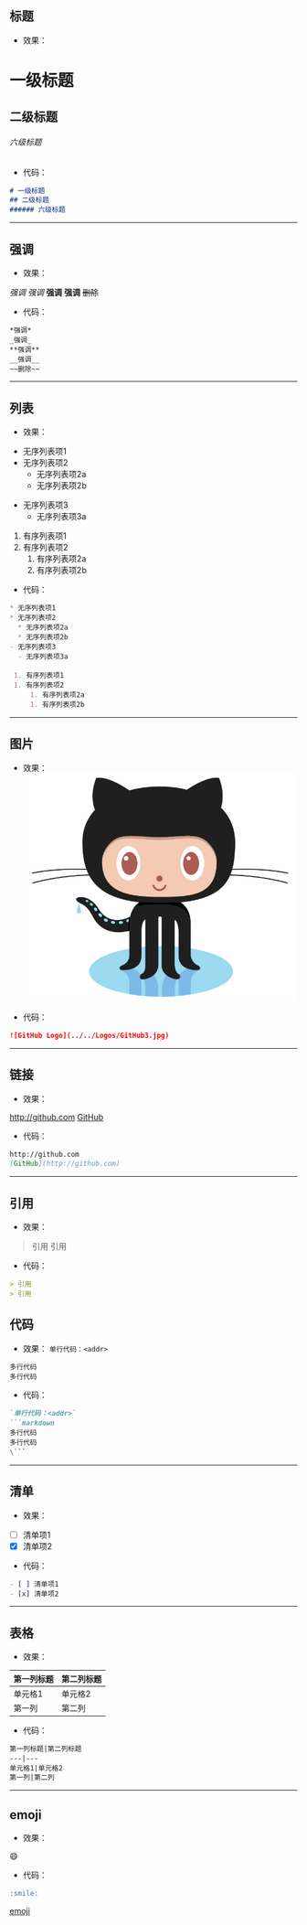 ## 标题
- 效果：
# 一级标题
## 二级标题
###### 六级标题
- 代码：
```markdown
# 一级标题
## 二级标题
###### 六级标题
```
---

## 强调
- 效果：

*强调*
_强调_
**强调**
__强调__
~~删除~~
- 代码：
```markdown
*强调*
_强调_
**强调**
__强调__
~~删除~~
```
---

## 列表
- 效果：

* 无序列表项1
* 无序列表项2
  * 无序列表项2a
  * 无序列表项2b
- 无序列表项3
  - 无序列表项3a
  
 1. 有序列表项1
 1. 有序列表项2
     1. 有序列表项2a
     1. 有序列表项2b
  
- 代码：
```markdown
* 无序列表项1
* 无序列表项2
  * 无序列表项2a
  * 无序列表项2b
- 无序列表项3
  - 无序列表项3a
  
 1. 有序列表项1
 1. 有序列表项2
     1. 有序列表项2a
     1. 有序列表项2b
```
---

## 图片
- 效果：
![GitHub Logo](../../Logos/GitHub3.jpg)

- 代码：
```markdown
![GitHub Logo](../../Logos/GitHub3.jpg)
```
---

## 链接
- 效果：

http://github.com
[GitHub](http://github.com)

- 代码：
```markdown
http://github.com
[GitHub](http://github.com)
```
---

## 引用
- 效果：
> 引用
> 引用

- 代码：
```markdown
> 引用
> 引用
```

## 代码
- 效果：
`单行代码：<addr>`
```markdown
多行代码
多行代码
```

- 代码：
```markdown
`单行代码：<addr>`
```markdown
多行代码
多行代码
\```
```
---

## 清单
- 效果：
- [ ] 清单项1
- [x] 清单项2

- 代码：
```markdown
- [ ] 清单项1
- [x] 清单项2
```
---

## 表格
- 效果：

第一列标题|第二列标题
---|---
单元格1|单元格2
第一列|第二列 

- 代码：
```markdown
第一列标题|第二列标题
---|---
单元格1|单元格2
第一列|第二列 
```
---

## emoji
- 效果：

:smile:

- 代码：
```markdown
:smile:
```

[emoji](https://github.com/ikatyang/emoji-cheat-sheet/blob/master/README.md)
